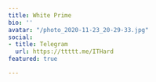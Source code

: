 ```yaml
---
title: White Prime
bio: ''
avatar: "/photo_2020-11-23_20-29-33.jpg"
social:
- title: Telegram
  url: https://ttttt.me/ITHard
featured: true

---
```

